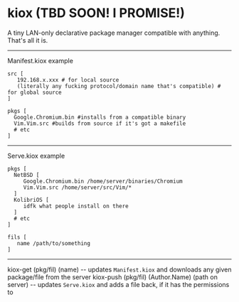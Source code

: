 # kiox (TBD SOON! I PROMISE!)
A tiny LAN-only declarative package manager compatible with anything. That's all it is.

---

Manifest.kiox example
```
src [
   192.168.x.xxx # for local source
   (literally any fucking protocol/domain name that's compatible) # for global source
]

pkgs [
  Google.Chromium.bin #installs from a compatible binary
  Vim.Vim.src #builds from source if it's got a makefile
  # etc 
]
```

---

Serve.kiox example
```
pkgs [
  NetBSD [
     Google.Chromium.bin /home/server/binaries/Chromium 
     Vim.Vim.src /home/server/src/Vim/*
  ]
  KolibriOS [
     idfk what people install on there
  ]
  # etc
]

fils [
   name /path/to/something 
]
```
---

kiox-get (pkg/fil) (name) -- updates `Manifest.kiox` and downloads any given package/file from the server
kiox-push (pkg/fil) (Author.Name) (path on server) -- updates `Serve.kiox` and adds a file back, if it has the permissions to
